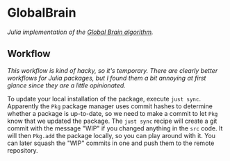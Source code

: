 # GlobalBrain

*Julia implementation of the [Global Brain algorithm](https://social-protocols.org/global-brain/).*

## Workflow

*This workflow is kind of hacky, so it's temporary. There are clearly better workflows for Julia packages, but I found them a bit annoying at first glance since they are a little opinionated.*

To update your local installation of the package, execute `just sync`.
Apparently the `Pkg` package manager uses commit hashes to determine whether a package is up-to-date, so we need to make a commit to let `Pkg` know that we updated the package.
The `just sync` recipe will create a git commit with the message "WIP" if you changed anything in the `src` code.
It will then `Pkg.add` the package locally, so you can play around with it.
You can later squash the "WIP" commits in one and push them to the remote repository.

